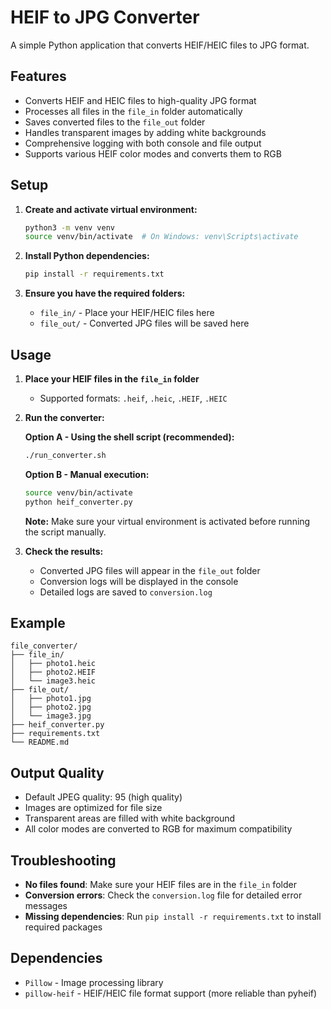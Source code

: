 # HEIF to JPG Converter

A simple Python application that converts HEIF/HEIC files to JPG format.

## Features

- Converts HEIF and HEIC files to high-quality JPG format
- Processes all files in the `file_in` folder automatically
- Saves converted files to the `file_out` folder
- Handles transparent images by adding white backgrounds
- Comprehensive logging with both console and file output
- Supports various HEIF color modes and converts them to RGB

## Setup

1. **Create and activate virtual environment:**
   ```bash
   python3 -m venv venv
   source venv/bin/activate  # On Windows: venv\Scripts\activate
   ```

2. **Install Python dependencies:**
   ```bash
   pip install -r requirements.txt
   ```

3. **Ensure you have the required folders:**
   - `file_in/` - Place your HEIF/HEIC files here
   - `file_out/` - Converted JPG files will be saved here

## Usage

1. **Place your HEIF files in the `file_in` folder**
   - Supported formats: `.heif`, `.heic`, `.HEIF`, `.HEIC`

2. **Run the converter:**

   **Option A - Using the shell script (recommended):**
   ```bash
   ./run_converter.sh
   ```

   **Option B - Manual execution:**
   ```bash
   source venv/bin/activate
   python heif_converter.py
   ```
   
   **Note:** Make sure your virtual environment is activated before running the script manually.

3. **Check the results:**
   - Converted JPG files will appear in the `file_out` folder
   - Conversion logs will be displayed in the console
   - Detailed logs are saved to `conversion.log`

## Example

```
file_converter/
├── file_in/
│   ├── photo1.heic
│   ├── photo2.HEIF
│   └── image3.heic
├── file_out/
│   ├── photo1.jpg
│   ├── photo2.jpg
│   └── image3.jpg
├── heif_converter.py
├── requirements.txt
└── README.md
```

## Output Quality

- Default JPEG quality: 95 (high quality)
- Images are optimized for file size
- Transparent areas are filled with white background
- All color modes are converted to RGB for maximum compatibility

## Troubleshooting

- **No files found**: Make sure your HEIF files are in the `file_in` folder
- **Conversion errors**: Check the `conversion.log` file for detailed error messages
- **Missing dependencies**: Run `pip install -r requirements.txt` to install required packages

## Dependencies

- `Pillow` - Image processing library
- `pillow-heif` - HEIF/HEIC file format support (more reliable than pyheif) 